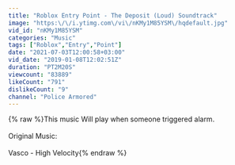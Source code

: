 ```yaml
---
title: "Roblox Entry Point - The Deposit (Loud) Soundtrack"
image: "https:\/\/i.ytimg.com\/vi\/nKMy1M85YSM\/hqdefault.jpg"
vid_id: "nKMy1M85YSM"
categories: "Music"
tags: ["Roblox","Entry","Point"]
date: "2021-07-03T12:00:58+03:00"
vid_date: "2019-01-08T12:02:51Z"
duration: "PT2M20S"
viewcount: "83889"
likeCount: "791"
dislikeCount: "9"
channel: "Police Armored"
---
```

{% raw %}This music Will play when someone triggered alarm.<br /><br />Original Music:<br /><br />Vasco - High Velocity{% endraw %}
